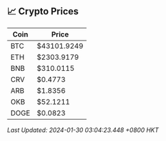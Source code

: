 ## 📈 Crypto Prices

| Coin | Price |
| ---- | ----- |
| BTC | $43101.9249 |
| ETH | $2303.9179 |
| BNB | $310.0115 |
| CRV | $0.4773 |
| ARB | $1.8356 |
| OKB | $52.1211 |
| DOGE | $0.0823 |

_Last Updated: 2024-01-30 03:04:23.448 +0800 HKT_